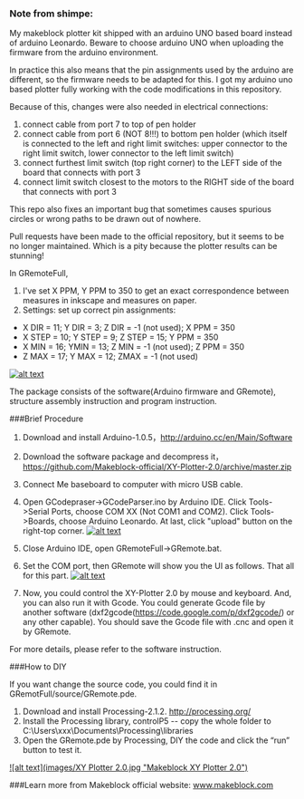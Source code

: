 ### Note from shimpe:
My makeblock plotter kit shipped with an arduino UNO based board instead of arduino Leonardo.
Beware to choose arduino UNO when uploading the firmware from the arduino environment.

In practice this also means that the pin assignments used by the arduino are different, so the firmware needs to be adapted for this. I got my arduino uno based plotter fully working with the code modifications in this repository.

Because of this, changes were also needed in electrical connections:

1. connect cable from port 7 to top of pen holder
2. connect cable from port 6 (NOT 8!!!) to bottom pen holder (which itself is connected to the left and right limit switches: upper connector to the right limit switch, lower connector to the left limit switch)
3. connect furthest limit switch (top right corner) to the LEFT side of the board that connects with port 3
4. connect limit switch closest to the motors to the RIGHT side of the board that connects with port 3

This repo also fixes an important bug that sometimes causes spurious circles or wrong paths to be drawn out of nowhere.

Pull requests have been made to the official repository, but it seems to be no longer maintained.
Which is a pity because the plotter results can be stunning!

In GRemoteFull, 
 1. I've set X PPM, Y PPM to 350 to get an exact correspondence between measures in inkscape and measures on paper.
 2. Settings: set up correct pin assignments:
  * X DIR = 11; Y DIR = 3; Z DIR = -1 (not used); X PPM = 350
  * X STEP = 10; Y STEP = 9; Z STEP = 15; Y PPM = 350
  * X MIN = 16; YMIN = 13; Z MIN = -1 (not used); Z PPM = 350
  * Z MAX = 17; Y MAX = 12; ZMAX = -1 (not used)

[![alt text](images/Logo.png "Makeblock Logo") ](https://www.Makeblock.cc)

The package consists of the software(Arduino firmware and GRemote), structure assembly instruction and program instruction.

###Brief Procedure

1. Download and install Arduino-1.0.5，http://arduino.cc/en/Main/Software

2. Download the software package and decompress it，https://github.com/Makeblock-official/XY-Plotter-2.0/archive/master.zip

3. Connect Me baseboard to computer with micro USB cable.

4. Open GCodepraser->GCodeParser.ino by Arduino IDE. Click Tools->Serial Ports, choose COM XX (Not COM1 and COM2). Click Tools->Boards, choose Arduino Leonardo. At last, click "upload" button on the right-top corner.
                                                                                  [![alt text](images/Upload.png "Upload program to Me Baseboard")](https://raw.githubusercontent.com/Makeblock-official/XY-Plotter-2.0/master/images/Upload.png)

5. Close Arduino IDE, open GRemoteFull->GRemote.bat. 

6. Set the COM port, then GRemote will show you the UI as follows. That all for this part.
[![alt text](images/GRemote.jpg "Set the COM port")](https://raw.githubusercontent.com/Makeblock-official/XY-Plotter-2.0/master/images/GRemote.jpg)

7. Now, you could control the XY-Plotter 2.0 by mouse and keyboard. And, you can also run it with Gcode. You could generate Gcode file by another software (dxf2gcode(https://code.google.com/p/dxf2gcode/) or any other capable). You should save the Gcode file with .cnc and open it by GRemote.

For more details, please refer to the software instruction.

###How to DIY

If you want change the source code, you could find it in GRemotFull/source/GRemote.pde.

1. Download and install Processing-2.1.2. http://processing.org/
2. Install the Processing library, controlP5 -- copy the whole folder to C:\Users\xxx\Documents\Processing\libraries
3. Open the GRemote.pde by Processing, DIY the code and click the “run” button to test it.

[![alt text](images/XY Plotter 2.0.jpg "Makeblock XY Plotter 2.0")](http://www.makeblock.cc/xy-plotter-robot-kit-2-0/)

###Learn more from Makeblock official website: www.makeblock.com
